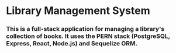 # **Library Management System**

### This is a full-stack application for managing a library's collection of books. It uses the PERN stack (PostgreSQL, Express, React, Node.js) and Sequelize ORM.
